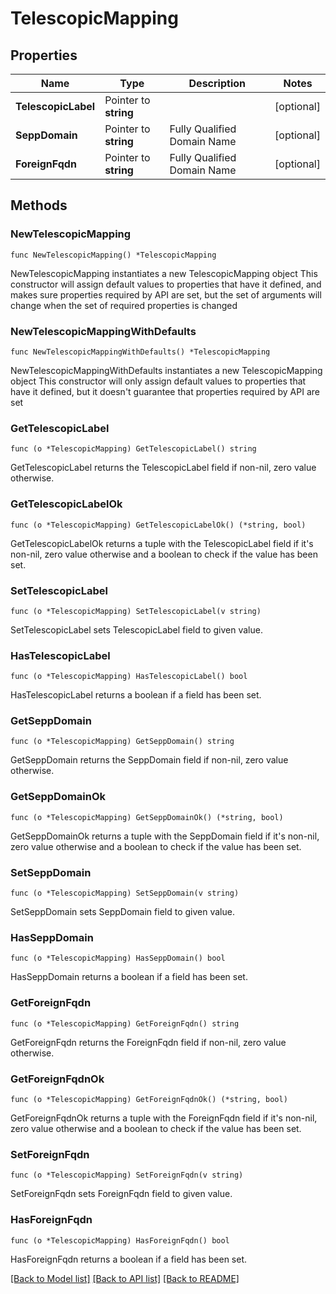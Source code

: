 # TelescopicMapping

## Properties

Name | Type | Description | Notes
------------ | ------------- | ------------- | -------------
**TelescopicLabel** | Pointer to **string** |  | [optional] 
**SeppDomain** | Pointer to **string** | Fully Qualified Domain Name | [optional] 
**ForeignFqdn** | Pointer to **string** | Fully Qualified Domain Name | [optional] 

## Methods

### NewTelescopicMapping

`func NewTelescopicMapping() *TelescopicMapping`

NewTelescopicMapping instantiates a new TelescopicMapping object
This constructor will assign default values to properties that have it defined,
and makes sure properties required by API are set, but the set of arguments
will change when the set of required properties is changed

### NewTelescopicMappingWithDefaults

`func NewTelescopicMappingWithDefaults() *TelescopicMapping`

NewTelescopicMappingWithDefaults instantiates a new TelescopicMapping object
This constructor will only assign default values to properties that have it defined,
but it doesn't guarantee that properties required by API are set

### GetTelescopicLabel

`func (o *TelescopicMapping) GetTelescopicLabel() string`

GetTelescopicLabel returns the TelescopicLabel field if non-nil, zero value otherwise.

### GetTelescopicLabelOk

`func (o *TelescopicMapping) GetTelescopicLabelOk() (*string, bool)`

GetTelescopicLabelOk returns a tuple with the TelescopicLabel field if it's non-nil, zero value otherwise
and a boolean to check if the value has been set.

### SetTelescopicLabel

`func (o *TelescopicMapping) SetTelescopicLabel(v string)`

SetTelescopicLabel sets TelescopicLabel field to given value.

### HasTelescopicLabel

`func (o *TelescopicMapping) HasTelescopicLabel() bool`

HasTelescopicLabel returns a boolean if a field has been set.

### GetSeppDomain

`func (o *TelescopicMapping) GetSeppDomain() string`

GetSeppDomain returns the SeppDomain field if non-nil, zero value otherwise.

### GetSeppDomainOk

`func (o *TelescopicMapping) GetSeppDomainOk() (*string, bool)`

GetSeppDomainOk returns a tuple with the SeppDomain field if it's non-nil, zero value otherwise
and a boolean to check if the value has been set.

### SetSeppDomain

`func (o *TelescopicMapping) SetSeppDomain(v string)`

SetSeppDomain sets SeppDomain field to given value.

### HasSeppDomain

`func (o *TelescopicMapping) HasSeppDomain() bool`

HasSeppDomain returns a boolean if a field has been set.

### GetForeignFqdn

`func (o *TelescopicMapping) GetForeignFqdn() string`

GetForeignFqdn returns the ForeignFqdn field if non-nil, zero value otherwise.

### GetForeignFqdnOk

`func (o *TelescopicMapping) GetForeignFqdnOk() (*string, bool)`

GetForeignFqdnOk returns a tuple with the ForeignFqdn field if it's non-nil, zero value otherwise
and a boolean to check if the value has been set.

### SetForeignFqdn

`func (o *TelescopicMapping) SetForeignFqdn(v string)`

SetForeignFqdn sets ForeignFqdn field to given value.

### HasForeignFqdn

`func (o *TelescopicMapping) HasForeignFqdn() bool`

HasForeignFqdn returns a boolean if a field has been set.


[[Back to Model list]](../README.md#documentation-for-models) [[Back to API list]](../README.md#documentation-for-api-endpoints) [[Back to README]](../README.md)



